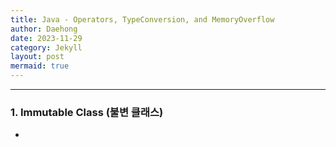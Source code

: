 ```yaml
---
title: Java - Operators, TypeConversion, and MemoryOverflow
author: Daehong
date: 2023-11-29
category: Jekyll
layout: post
mermaid: true
---
```


<hr>

### 1. Immutable Class (불변 클래스)
* 

<br>
<br>
<br>
<br>
<br>